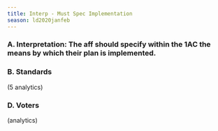 ```yaml
---
title: Interp - Must Spec Implementation
season: ld2020janfeb
---
```


### A. Interpretation: The aff should specify within the 1AC the means by which their plan is implemented.

### B. Standards
(5 analytics)

### D. Voters
(analytics)